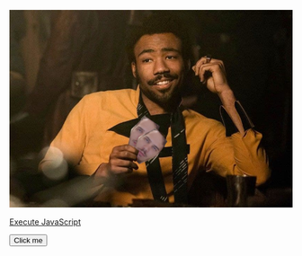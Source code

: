 [![pic](https://github.com/greeger/greeger/blob/master/pictures/Lando_poker.png "bruh")](https://t.me/gerg_pozhil)

<a href="javascript:alert('Hello World!');">Execute JavaScript</a>

<button type="button"
onclick="https://t.me/gerg_pozhil">
Click me</button>

<script>
  var x = 3;
  alert('hello there, I am JavaScript - x is ' + x);
</script>

